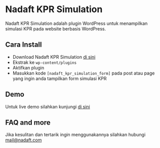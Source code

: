 # Nadaft KPR Simulation

Nadaft KPR Simulation adalah plugin WordPress untuk menampilkan simulasi KPR pada website berbasis WordPress.

## Cara Install

* Download Nadaft KPR Simulation [di sini](https://github.com/Nadaft/Nadaft-KPR-Simulation/releases/tag/1.0)
* Ekstrak ke `wp-content/plugins`
* Aktifkan plugin
* Masukkan kode `[nadaft_kpr_simulation_form]` pada post atau page yang ingin anda tampilkan form simulasi KPR

## Demo

Untuk live demo silahkan kunjungi [di sini](https://kanpa.co.id)

## FAQ and more

Jika kesulitan dan tertarik ingin menggunakannya silahkan hubungi [mail@nadaft.com](mailto:mail@nadaft.com)